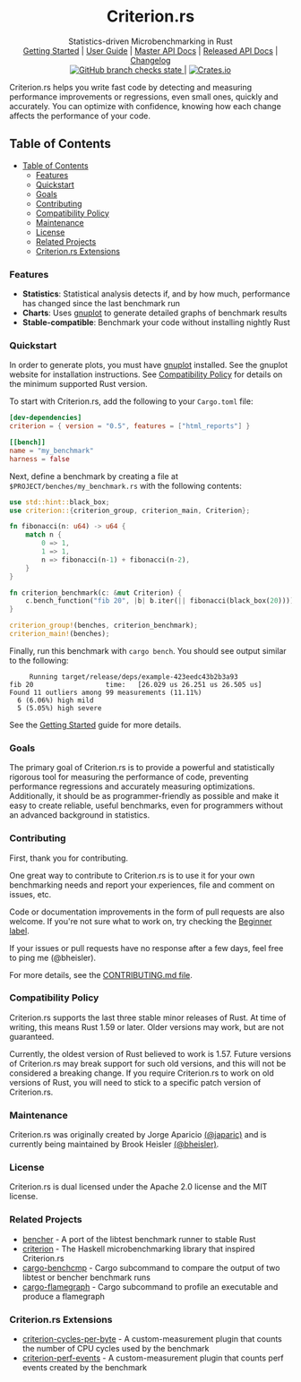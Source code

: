 <h1 align="center">Criterion.<span></span>rs</h1>

<div align="center">Statistics-driven Microbenchmarking in Rust</div>

<div align="center">
 <a href="https://bheisler.github.io/criterion.rs/book/getting_started.html">Getting Started</a>
    |
    <a href="https://bheisler.github.io/criterion.rs/book/index.html">User Guide</a>
    |
    <a href="https://bheisler.github.io/criterion.rs/criterion/">Master API Docs</a>
    |
    <a href="https://docs.rs/crate/criterion/">Released API Docs</a>
    |
    <a href="https://github.com/bheisler/criterion.rs/blob/master/CHANGELOG.md">Changelog</a>
</div>

<div align="center">
 <a href="https://github.com/bheisler/criterion.rs/actions/workflows/ci.yaml">
        <img src="https://img.shields.io/github/checks-status/rgeometry/rgeometry/main?label=tests&logo=github" alt="GitHub branch checks state">
    </a>
    |
    <a href="https://crates.io/crates/criterion">
        <img src="https://img.shields.io/crates/v/criterion.svg" alt="Crates.io">
    </a>
</div>

Criterion.<span></span>rs helps you write fast code by detecting and measuring performance improvements or regressions, even small ones, quickly and accurately. You can optimize with confidence, knowing how each change affects the performance of your code.

## Table of Contents

- [Table of Contents](#table-of-contents)
  - [Features](#features)
  - [Quickstart](#quickstart)
  - [Goals](#goals)
  - [Contributing](#contributing)
  - [Compatibility Policy](#compatibility-policy)
  - [Maintenance](#maintenance)
  - [License](#license)
  - [Related Projects](#related-projects)
  - [Criterion.rs Extensions](#criterionrs-extensions)

### Features

- __Statistics__: Statistical analysis detects if, and by how much, performance has changed since the last benchmark run
- __Charts__: Uses [gnuplot](http://www.gnuplot.info/) to generate detailed graphs of benchmark results
- __Stable-compatible__: Benchmark your code without installing nightly Rust

### Quickstart

In order to generate plots, you must have [gnuplot](http://www.gnuplot.info/) installed. See the gnuplot website for installation instructions. See [Compatibility Policy](#compatibility-policy) for details on the minimum supported Rust version.

To start with Criterion.<span></span>rs, add the following to your `Cargo.toml` file:

```toml
[dev-dependencies]
criterion = { version = "0.5", features = ["html_reports"] }

[[bench]]
name = "my_benchmark"
harness = false
```

Next, define a benchmark by creating a file at `$PROJECT/benches/my_benchmark.rs` with the following contents:

```rust
use std::hint::black_box;
use criterion::{criterion_group, criterion_main, Criterion};

fn fibonacci(n: u64) -> u64 {
    match n {
        0 => 1,
        1 => 1,
        n => fibonacci(n-1) + fibonacci(n-2),
    }
}

fn criterion_benchmark(c: &mut Criterion) {
    c.bench_function("fib 20", |b| b.iter(|| fibonacci(black_box(20))));
}

criterion_group!(benches, criterion_benchmark);
criterion_main!(benches);
```

Finally, run this benchmark with `cargo bench`. You should see output similar to the following:

```
     Running target/release/deps/example-423eedc43b2b3a93
fib 20                  time:   [26.029 us 26.251 us 26.505 us]
Found 11 outliers among 99 measurements (11.11%)
  6 (6.06%) high mild
  5 (5.05%) high severe
```

See the [Getting Started](https://bheisler.github.io/criterion.rs/book/getting_started.html) guide for more details.

### Goals

The primary goal of Criterion.<span></span>rs is to provide a powerful and statistically rigorous tool for measuring the performance of code, preventing performance regressions and accurately measuring optimizations. Additionally, it should be as programmer-friendly as possible and make it easy to create reliable, useful benchmarks, even for programmers without an advanced background in statistics.

### Contributing

First, thank you for contributing.

One great way to contribute to Criterion.<span></span>rs is to use it for your own benchmarking needs and report your experiences, file and comment on issues, etc.

Code or documentation improvements in the form of pull requests are also welcome. If you're not
sure what to work on, try checking the
[Beginner label](https://github.com/bheisler/criterion.rs/issues?q=is%3Aissue+is%3Aopen+label%3ABeginner).

If your issues or pull requests have no response after a few days, feel free to ping me (@bheisler).

For more details, see the [CONTRIBUTING.md file](https://github.com/bheisler/criterion.rs/blob/master/CONTRIBUTING.md).

### Compatibility Policy

Criterion.<span></span>rs supports the last three stable minor releases of Rust. At time of
writing, this means Rust 1.59 or later. Older versions may work, but are not guaranteed.

Currently, the oldest version of Rust believed to work is 1.57. Future versions of Criterion.<span></span>rs may
break support for such old versions, and this will not be considered a breaking change. If you
require Criterion.<span></span>rs to work on old versions of Rust, you will need to stick to a
specific patch version of Criterion.<span></span>rs.

### Maintenance

Criterion.<span></span>rs was originally created by Jorge Aparicio [(@japaric)](https://github.com/japaric) and is currently being maintained by Brook Heisler [(@bheisler)](https://github.com/bheisler).

### License

Criterion.<span></span>rs is dual licensed under the Apache 2.0 license and the MIT license.

### Related Projects

- [bencher](https://github.com/bluss/bencher) - A port of the libtest benchmark runner to stable Rust
- [criterion](http://www.serpentine.com/criterion/) - The Haskell microbenchmarking library that inspired Criterion.<span></span>rs
- [cargo-benchcmp](https://github.com/BurntSushi/cargo-benchcmp) - Cargo subcommand to compare the output of two libtest or bencher benchmark runs
- [cargo-flamegraph](https://github.com/ferrous-systems/flamegraph) - Cargo subcommand to profile an executable and produce a flamegraph

### Criterion.rs Extensions

- [criterion-cycles-per-byte](https://crates.io/crates/criterion-cycles-per-byte) - A custom-measurement plugin that counts the number of CPU cycles used by the benchmark
- [criterion-perf-events](https://crates.io/crates/criterion-perf-events) - A custom-measurement plugin that counts perf events created by the benchmark
